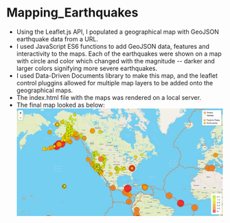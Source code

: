 # Mapping_Earthquakes
* Using the Leaflet.js API, I populated a geographical map with GeoJSON earthquake data from a URL. 
* I used JavaScript ES6 functions to add GeoJSON data, features and interactivity to the maps. Each of the earthquakes were shown on a map with circle and color which changed with the magnitude -- darker and larger colors signifying more severe earthquakes. 
* I used Data-Driven Documents library to make this map, and the leaflet control pluggins allowed for multiple map layers to be added onto the geographical maps. 
* The index.html file with the maps was rendered on a local server.
* The final map looked as below: 
![map](https://github.com/pratishthasingh1/Mapping_Earthquakes/blob/main/maps.jpg?raw=true)
